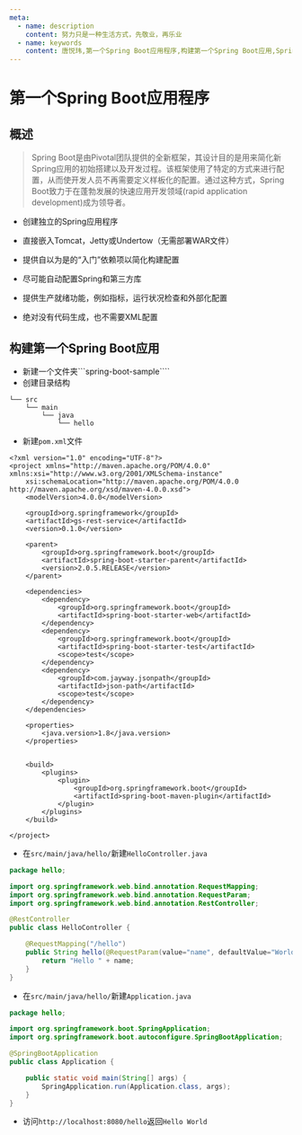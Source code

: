 ```yaml
---
meta:
  - name: description
    content: 努力只是一种生活方式，先敬业，再乐业
  - name: keywords
    content: 唐悦玮,第一个Spring Boot应用程序,构建第一个Spring Boot应用,Spring Boot案例
---
```

# 第一个Spring Boot应用程序
## 概述
> Spring Boot是由Pivotal团队提供的全新框架，其设计目的是用来简化新Spring应用的初始搭建以及开发过程。该框架使用了特定的方式来进行配置，从而使开发人员不再需要定义样板化的配置。通过这种方式，Spring Boot致力于在蓬勃发展的快速应用开发领域(rapid application development)成为领导者。
- 创建独立的Spring应用程序

- 直接嵌入Tomcat，Jetty或Undertow（无需部署WAR文件）

- 提供自以为是的“入门”依赖项以简化构建配置

- 尽可能自动配置Spring和第三方库

- 提供生产就绪功能，例如指标，运行状况检查和外部化配置

- 绝对没有代码生成，也不需要XML配置
## 构建第一个Spring Boot应用
- 新建一个文件夹```spring-boot-sample````
- 创建目录结构
```
└── src
    └── main
        └── java
            └── hello
````
- 新建``` pom.xml ```文件
>
```$xml
<?xml version="1.0" encoding="UTF-8"?>
<project xmlns="http://maven.apache.org/POM/4.0.0" xmlns:xsi="http://www.w3.org/2001/XMLSchema-instance"
    xsi:schemaLocation="http://maven.apache.org/POM/4.0.0 http://maven.apache.org/xsd/maven-4.0.0.xsd">
    <modelVersion>4.0.0</modelVersion>

    <groupId>org.springframework</groupId>
    <artifactId>gs-rest-service</artifactId>
    <version>0.1.0</version>

    <parent>
        <groupId>org.springframework.boot</groupId>
        <artifactId>spring-boot-starter-parent</artifactId>
        <version>2.0.5.RELEASE</version>
    </parent>

    <dependencies>
        <dependency>
            <groupId>org.springframework.boot</groupId>
            <artifactId>spring-boot-starter-web</artifactId>
        </dependency>
        <dependency>
            <groupId>org.springframework.boot</groupId>
            <artifactId>spring-boot-starter-test</artifactId>
            <scope>test</scope>
        </dependency>
        <dependency>
            <groupId>com.jayway.jsonpath</groupId>
            <artifactId>json-path</artifactId>
            <scope>test</scope>
        </dependency>
    </dependencies>

    <properties>
        <java.version>1.8</java.version>
    </properties>


    <build>
        <plugins>
            <plugin>
                <groupId>org.springframework.boot</groupId>
                <artifactId>spring-boot-maven-plugin</artifactId>
            </plugin>
        </plugins>
    </build>

</project>
```
- 在```src/main/java/hello/```新建```HelloController.java```
```java
package hello;

import org.springframework.web.bind.annotation.RequestMapping;
import org.springframework.web.bind.annotation.RequestParam;
import org.springframework.web.bind.annotation.RestController;

@RestController
public class HelloController {

    @RequestMapping("/hello")
    public String hello(@RequestParam(value="name", defaultValue="World") String name) {
        return "Hello " + name;
    }
}
```
- 在```src/main/java/hello/```新建```Application.java```
```java
package hello;

import org.springframework.boot.SpringApplication;
import org.springframework.boot.autoconfigure.SpringBootApplication;

@SpringBootApplication
public class Application {

    public static void main(String[] args) {
        SpringApplication.run(Application.class, args);
    }
}
```
- 访问```http://localhost:8080/hello```返回```Hello World```
